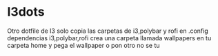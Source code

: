 # I3dots
Otro dotfile de I3
solo copia las carpetas de i3,polybar y rofi en .config 
dependencias 
i3,polybar,rofi
crea una carpeta llamada wallpapers en tu carpeta home y pega el wallpaper o pon otro no se tu
